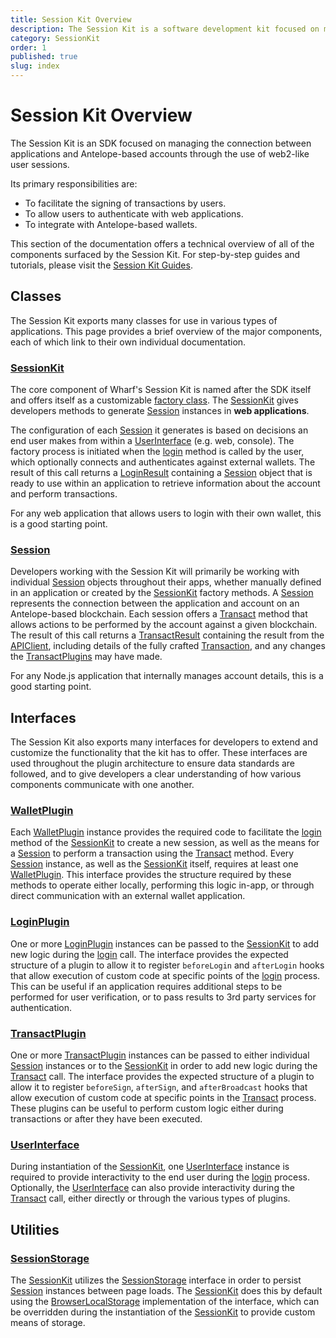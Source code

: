 ```yaml
---
title: Session Kit Overview
description: The Session Kit is a software development kit focused on managing Antelope-based user sessions in web applications. It facilitates the signing of transactions, allowing users to "sign in" to web applications, and provides integration with external wallets.
category: SessionKit
order: 1
published: true
slug: index
---
```


# Session Kit Overview

The Session Kit is an SDK focused on managing the connection between applications and Antelope-based accounts through the use of web2-like user sessions.

Its primary responsibilities are:

- To facilitate the signing of transactions by users.
- To allow users to authenticate with web applications.
- To integrate with Antelope-based wallets.

This section of the documentation offers a technical overview of all of the components surfaced by the Session Kit. For step-by-step guides and tutorials, please visit the [Session Kit Guides](/guides/session-kit).

## Classes

The Session Kit exports many classes for use in various types of applications. This page provides a brief overview of the major components, each of which link to their own individual documentation.

### [SessionKit](/docs/session-kit/session-kit-factory)

The core component of Wharf's Session Kit is named after the SDK itself and offers itself as a customizable [factory class](https://refactoring.guru/design-patterns/factory-method). The [SessionKit](/docs/session-kit/session-kit-factory) gives developers methods to generate [Session](/docs/session-kit/session) instances in **web applications**.

The configuration of each [Session](/docs/session-kit/session) it generates is based on decisions an end user makes from within a [UserInterface](/docs/session-kit/plugin-user-interface) (e.g. web, console). The factory process is initiated when the [login](/docs/session-kit/login) method is called by the user, which optionally connects and authenticates against external wallets. The result of this call returns a [LoginResult](/docs/session-kit/login-result) containing a [Session](/docs/session-kit/session) object that is ready to use within an application to retrieve information about the account and perform transactions.

For any web application that allows users to login with their own wallet, this is a good starting point.

### [Session](/docs/session-kit/session)

Developers working with the Session Kit will primarily be working with individual [Session](/docs/session-kit/session) objects throughout their apps, whether manually defined in an application or created by the [SessionKit](/docs/session-kit/session-kit-factory) factory methods. A [Session](/docs/session-kit/session) represents the connection between the application and account on an Antelope-based blockchain. Each session offers a [Transact](/docs/session-kit/transact) method that allows actions to be performed by the account against a given blockchain. The result of this call returns a [TransactResult](/docs/session-kit/transact-result) containing the result from the [APIClient](/docs/antelope/api-client), including details of the fully crafted [Transaction](/docs/antelope/name), and any changes the [TransactPlugins](/docs/session-kit/plugin-transact) may have made.

For any Node.js application that internally manages account details, this is a good starting point.

## Interfaces

The Session Kit also exports many interfaces for developers to extend and customize the functionality that the kit has to offer. These interfaces are used throughout the plugin architecture to ensure data standards are followed, and to give developers a clear understanding of how various components communicate with one another.

### [WalletPlugin](/docs/session-kit/plugin-wallet)

Each [WalletPlugin](/docs/session-kit/plugin-wallet) instance provides the required code to facilitate the [login](/docs/session-kit/login) method of the [SessionKit](/docs/session-kit/session-kit-factory) to create a new session, as well as the means for a [Session](/docs/session-kit/session) to perform a transaction using the [Transact](/docs/session-kit/transact) method. Every [Session](/docs/session-kit/session) instance, as well as the [SessionKit](/docs/session-kit/session-kit-factory) itself, requires at least one [WalletPlugin](/docs/session-kit/plugin-wallet). This interface provides the structure required by these methods to operate either locally, performing this logic in-app, or through direct communication with an external wallet application.

### [LoginPlugin](/docs/session-kit/plugin-login)

One or more [LoginPlugin](/docs/session-kit/plugin-login) instances can be passed to the [SessionKit](/docs/session-kit/session-kit-factory) to add new logic during the [login](/docs/session-kit/login) call. The interface provides the expected structure of a plugin to allow it to register `beforeLogin` and `afterLogin` hooks that allow execution of custom code at specific points of the [login](/docs/session-kit/login) process. This can be useful if an application requires additional steps to be performed for user verification, or to pass results to 3rd party services for authentication.

### [TransactPlugin](/docs/session-kit/plugin-transact)

One or more [TransactPlugin](/docs/session-kit/plugin-transact) instances can be passed to either individual [Session](/docs/session-kit/session) instances or to the [SessionKit](/docs/session-kit/session-kit-factory) in order to add new logic during the [Transact](/docs/session-kit/transact) call. The interface provides the expected structure of a plugin to allow it to register `beforeSign`, `afterSign`, and `afterBroadcast` hooks that allow execution of custom code at specific points in the [Transact](/docs/session-kit/transact) process. These plugins can be useful to perform custom logic either during transactions or after they have been executed.

### [UserInterface](/docs/session-kit/plugin-user-interface)

During instantiation of the [SessionKit](/docs/session-kit/session-kit-factory), one [UserInterface](/docs/session-kit/plugin-user-interface) instance is required to provide interactivity to the end user during the [login](/docs/session-kit/login) process. Optionally, the [UserInterface](/docs/session-kit/plugin-user-interface) can also provide interactivity during the [Transact](/docs/session-kit/transact) call, either directly or through the various types of plugins.

## Utilities

### [SessionStorage](/docs/session-kit/session-storage)

The [SessionKit](/docs/session-kit/session-kit-factory) utilizes the [SessionStorage](/docs/session-kit/session-storage) interface in order to persist [Session](/docs/session-kit/session) instances between page loads. The [SessionKit](/docs/session-kit/session-kit-factory) does this by default using the [BrowserLocalStorage](/docs/session-kit/browser-local-storage) implementation of the interface, which can be overridden during the instantiation of the [SessionKit](/docs/session-kit/session-kit-factory) to provide custom means of storage.
